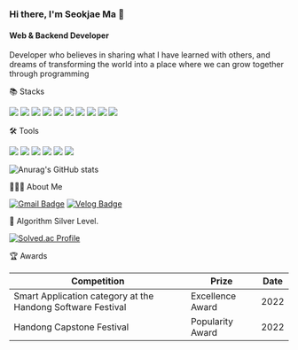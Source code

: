 ### Hi there, I'm Seokjae Ma 👋

<!--
**MASEOKJAE/MASEOKJAE** is a ✨ _special_ ✨ repository because its `README.md` (this file) appears on your GitHub profile.

Here are some ideas to get you started:

- 🔭 I’m currently working on ...
- 🌱 I’m currently learning ...
- 👯 I’m looking to collaborate on ...
- 🤔 I’m looking for help with ...
- 💬 Ask me about ...
- 📫 How to reach me: ...
- 😄 Pronouns: ...
- ⚡ Fun fact: ...
-->
#### Web & Backend Developer
Developer who believes in sharing what I have learned with others, and dreams of transforming the world into a place where we can grow together through programming


📚 Stacks 

<img src="https://img.shields.io/badge/Java-007396?style=flat-square&logo=Java&logoColor=white"/> <img src="https://img.shields.io/badge/JavaScript-F7DF1E?style=flat-square&logo=JavaScript&logoColor=white"/> <img src="https://img.shields.io/badge/C-A8B9CC?style=flat-square&logo=C&logoColor=white"/> <img src="https://img.shields.io/badge/C++-00599C?style=flat-square&logo=C++&logoColor=white"/> <img src="https://img.shields.io/badge/Dart-0175C2?style=flat-square&logo=Dart&logoColor=white"/> <img src="https://img.shields.io/badge/React-61DAFB?style=flat-square&logo=React&logoColor=white"/> <img src="https://img.shields.io/badge/Flutter-02569B?style=flat-square&logo=Flutter&logoColor=white"/> <img src="https://img.shields.io/badge/Node.js-339933?style=flat-square&logo=Node.js&logoColor=white"/> <img src="https://img.shields.io/badge/MySQL-4479A1?style=flat-square&logo=MySQL&logoColor=white"/> <img src="https://img.shields.io/badge/Firebase-FFCA28?style=flat-square&logo=Firebase&logoColor=white"/> 

🛠️ Tools 

<img src="https://img.shields.io/badge/Visual Studio Code-007ACC?style=flat-square&logo=Visual Studio Code&logoColor=white"/> <img src="https://img.shields.io/badge/Eclipse IDE-2C2255?style=flat-square&logo=Eclipse IDE&logoColor=white"/> <img src="https://img.shields.io/badge/Vim-019733?style=flat-square&logo=Vim&logoColor=white"/> <img src="https://img.shields.io/badge/IntelliJ IDEA-000000?style=flat-square&logo=IntelliJ IDEA&logoColor=white"/> <img src="https://img.shields.io/badge/GitHub-181717?style=flat-square&logo=GitHub&logoColor=white"/> <img src="https://img.shields.io/badge/AWS-232F3E?style=flat-square&logo=Amazon AWS&logoColor=white"/>


![Anurag's GitHub stats](https://github-readme-stats.vercel.app/api?username=MASEOKJAE&show_icons=true&theme=radical)


🧑🏻‍💻 About Me

[![Gmail Badge](https://img.shields.io/badge/Gmail-d14836?style=flat-square&logo=Gmail&logoColor=white&link=mailto:maasj7514@gmail.com)](maasj7514@gmail.com)
[![Velog Badge](https://img.shields.io/badge/Velog-20C997?style=flat-square&logo=Velog&logoColor=white&link=https://velog.io/@maasj)](https://velog.io/@maasj)


🥈 Algorithm Silver Level. 

[![Solved.ac Profile](http://mazassumnida.wtf/api/v2/generate_badge?boj=maasj)](https://solved.ac/maasj/)  


🏆 Awards

|Competition|Prize|Date|
|------|---|---|
|Smart Application category at the Handong Software Festival|Excellence Award|2022|
|Handong Capstone Festival|Popularity Award|2022|
